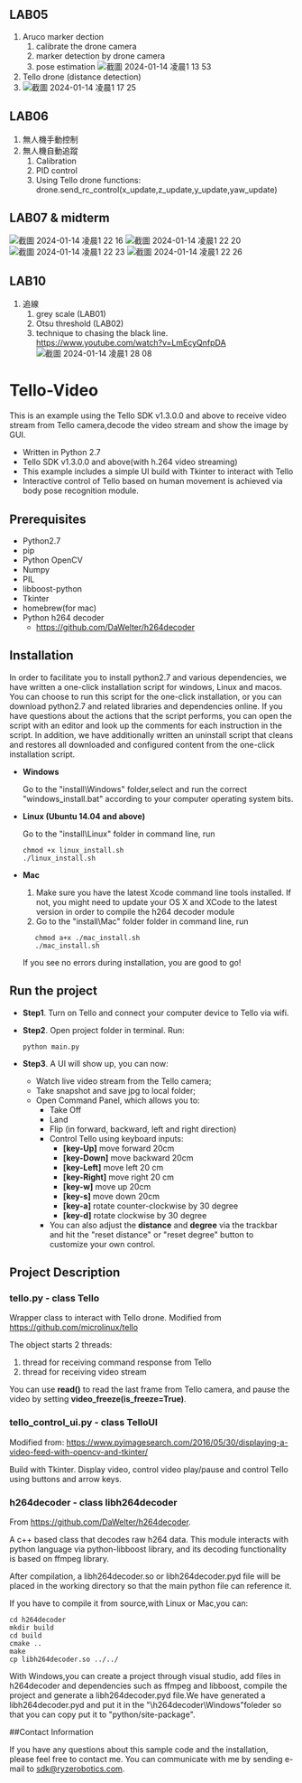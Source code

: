 ## LAB05
1. Aruco marker dection
   1. calibrate the drone camera
   2. marker detection by drone camera
   3. pose estimation ![截圖 2024-01-14 凌晨1 13 53](https://github.com/tommy60718/2023_UAV-CV/assets/128281234/1de20708-e45a-487b-9ec9-27fc3c3b3d5f)
2. Tello drone (distance detection)
3. ![截圖 2024-01-14 凌晨1 17 25](https://github.com/tommy60718/2023_UAV-CV/assets/128281234/7fd35d1e-c6a8-4e4a-adc3-aae4cd808ec1)

## LAB06
1. 無人機手動控制
2. 無人機自動追蹤
    1. Calibration
    2. PID control
    3. Using Tello drone functions: drone.send_rc_control(x_update,z_update,y_update,yaw_update)

## LAB07 & midterm
![截圖 2024-01-14 凌晨1 22 16](https://github.com/tommy60718/2023_UAV-CV/assets/128281234/1e6ddc58-28b6-43f6-b8f1-f00111367d7f)
![截圖 2024-01-14 凌晨1 22 20](https://github.com/tommy60718/2023_UAV-CV/assets/128281234/ee5da9bf-e557-45cd-804f-eeda30594e15)
![截圖 2024-01-14 凌晨1 22 23](https://github.com/tommy60718/2023_UAV-CV/assets/128281234/bca06d9c-c30c-4118-881f-f476f39d2d0c)
![截圖 2024-01-14 凌晨1 22 26](https://github.com/tommy60718/2023_UAV-CV/assets/128281234/c5703919-a2d1-400c-97d5-31034b8912e2)

## LAB10 
1. 追線
    1. grey scale (LAB01)
    2. Otsu threshold (LAB02)
    3. technique to chasing the black line.
        https://www.youtube.com/watch?v=LmEcyQnfpDA
       ![截圖 2024-01-14 凌晨1 28 08](https://github.com/tommy60718/2023_UAV-CV/assets/128281234/214a243a-2d42-4bc3-b3d3-cde5396709dc)



# Tello-Video

This is an example using the Tello SDK v1.3.0.0 and above to receive video stream from Tello camera,decode the video stream and show the image by GUI.

 - Written in Python 2.7
 - Tello SDK v1.3.0.0 and above(with h.264 video streaming)
 - This example includes a simple UI build with Tkinter to interact with Tello
 - Interactive control of Tello based on human movement is achieved via body pose recognition module.

## Prerequisites

- Python2.7
- pip
- Python OpenCV
- Numpy 
- PIL
- libboost-python
- Tkinter
- homebrew(for mac)
- Python h264 decoder
    - <https://github.com/DaWelter/h264decoder>

## Installation

In order to facilitate you to install python2.7 and various dependencies, we have written a one-click installation script for windows, Linux and macos. You can choose to run this script for the one-click installation, or you can download python2.7 and related libraries and dependencies online. If you have questions about the actions that the script performs, you can open the script with an editor and look up the comments for each instruction in the script. In addition, we have additionally written an uninstall script that cleans and restores all downloaded and configured content from the one-click installation script.

- **Windows**

    Go to the "install\Windows" folder,select and run the correct  "windows_install.bat" according to your computer operating system bits. 

- **Linux (Ubuntu 14.04 and above)**

    Go to the "install\Linux" folder in command line, run
    
    ```
    chmod +x linux_install.sh
    ./linux_install.sh
    ```

- **Mac**

   1. Make sure you have the latest Xcode command line tools installed. If not, you might need to update your OS X and XCode to the latest version in order to compile the h264 decoder module
   2. Go to the "install\Mac" folder folder in command line, run
   
  ```
     chmod a+x ./mac_install.sh
     ./mac_install.sh
  ```
    
    If you see no errors during installation, you are good to go!

## Run the project
- **Step1**. Turn on Tello and connect your computer device to Tello via wifi.


- **Step2**. Open project folder in terminal. Run:
    
    ```
    python main.py
    ```

- **Step3**. A UI will show up, you can now:

    - Watch live video stream from the Tello camera;
    - Take snapshot and save jpg to local folder;
    - Open Command Panel, which allows you to:
        - Take Off
        - Land
        - Flip (in forward, backward, left and right direction)
        - Control Tello using keyboard inputs:
            - **[key-Up]** move forward 20cm
            - **[key-Down]** move backward 20cm
            - **[key-Left]** move left 20 cm
            - **[key-Right]** move right 20 cm
            - **[key-w]** move up 20cm
            - **[key-s]** move down 20cm
            - **[key-a]** rotate counter-clockwise by 30 degree
            - **[key-d]** rotate clockwise by 30 degree
        -  You can also adjust the **distance** and **degree** via the trackbar and hit the "reset distance" or "reset degree" button to customize your own control.
    
## Project Description

### tello.py - class Tello

Wrapper class to interact with Tello drone.
Modified from <https://github.com/microlinux/tello>

The object starts 2 threads:

 1. thread for receiving command response from Tello
 2. thread for receiving video stream

You can use **read()** to read the last frame from Tello camera, and pause the video by setting **video_freeze(is_freeze=True)**.

### tello_control_ui.py - class TelloUI

Modified from: https://www.pyimagesearch.com/2016/05/30/displaying-a-video-feed-with-opencv-and-tkinter/

Build with Tkinter. Display video, control video play/pause and control Tello using buttons and arrow keys.

### h264decoder - class libh264decoder

From <https://github.com/DaWelter/h264decoder>.

A c++ based class that decodes raw h264 data. This module interacts with python language via python-libboost library, and its decoding functionality is based on ffmpeg library. 

After compilation, a libh264decoder.so or libh264decoder.pyd file will be placed in the working directory so that the main python file can reference it. 

If you have to compile it from source,with Linux or Mac,you can:

```
cd h264decoder
mkdir build
cd build
cmake ..
make
cp libh264decoder.so ../../
```
With Windows,you can create a project through visual studio, add files in h264decoder and dependencies such as ffmpeg and libboost, compile the project and generate a libh264decoder.pyd file.We have generated a libh264decoder.pyd and put it in the "\h264decoder\Windows"foleder so that you can copy put it to "python/site-package".

##Contact Information

If you have any questions about this sample code and the installation, please feel free to contact me. You can communicate with me by sending e-mail to sdk@ryzerobotics.com.

